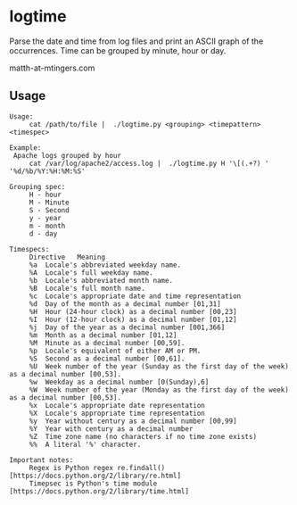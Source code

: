 logtime
============

Parse the date and time from log files and print an ASCII graph of the
occurrences.  Time can be grouped by minute, hour or day.

matth-at-mtingers.com

Usage
-----
    Usage:
         cat /path/to/file |  ./logtime.py <grouping> <timepattern> <timespec>

    Example:
     Apache logs grouped by hour
         cat /var/log/apache2/access.log |  ./logtime.py H '\[(.+?) ' '%d/%b/%Y:%H:%M:%S'

    Grouping spec:
         H - hour
         M - Minute
         S - Second
         y - year
         m - month
         d - day

    Timespecs:
         Directive   Meaning
         %a  Locale's abbreviated weekday name.
         %A  Locale's full weekday name.
         %b  Locale's abbreviated month name.
         %B  Locale's full month name.
         %c  Locale's appropriate date and time representation
         %d  Day of the month as a decimal number [01,31]
         %H  Hour (24-hour clock) as a decimal number [00,23]
         %I  Hour (12-hour clock) as a decimal number [01,12]
         %j  Day of the year as a decimal number [001,366]
         %m  Month as a decimal number [01,12]
         %M  Minute as a decimal number [00,59].
         %p  Locale's equivalent of either AM or PM.
         %S  Second as a decimal number [00,61].
         %U  Week number of the year (Sunday as the first day of the week) as a decimal number [00,53].
         %w  Weekday as a decimal number [0(Sunday),6]
         %W  Week number of the year (Monday as the first day of the week) as a decimal number [00,53].
         %x  Locale's appropriate date representation
         %X  Locale's appropriate time representation
         %y  Year without century as a decimal number [00,99]
         %Y  Year with century as a decimal number
         %Z  Time zone name (no characters if no time zone exists)
         %%  A literal '%' character.

    Important notes:
         Regex is Python regex re.findall() [https://docs.python.org/2/library/re.html]
         Timepsec is Python's time module [https://docs.python.org/2/library/time.html]

